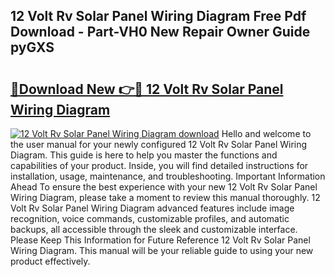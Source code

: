 ## 12 Volt Rv Solar Panel Wiring Diagram Free Pdf Download - Part-VH0 New Repair Owner Guide pyGXS

# <h2><a href="http://dfjxzij.blite.top/?on=12+Volt+Rv+Solar+Panel+Wiring+Diagram">🔗Download New 👉🔴 12 Volt Rv Solar Panel Wiring Diagram</a></h2>

[![12 Volt Rv Solar Panel Wiring Diagram download](https://i.imgur.com/lujVjoI.png)](http://dfjxzij.blite.top/?on=12+Volt+Rv+Solar+Panel+Wiring+Diagram)
Hello and welcome to the user manual for your newly configured 12 Volt Rv Solar Panel Wiring Diagram. This guide is here to help you master the functions and capabilities of your product. Inside, you will find detailed instructions for installation, usage, maintenance, and troubleshooting. Important Information Ahead To ensure the best experience with your new 12 Volt Rv Solar Panel Wiring Diagram, please take a moment to review this manual thoroughly. 12 Volt Rv Solar Panel Wiring Diagram advanced features include image recognition, voice commands, customizable profiles, and automatic backups, all accessible through the sleek and customizable interface. Please Keep This Information for Future Reference 12 Volt Rv Solar Panel Wiring Diagram. This manual will be your reliable guide to using your new product effectively.
